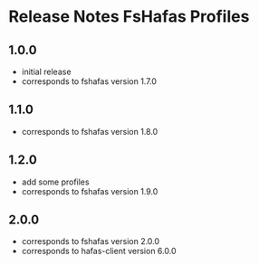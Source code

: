# Release Notes FsHafas Profiles

## 1.0.0

* initial release
* corresponds to fshafas version 1.7.0

## 1.1.0

* corresponds to fshafas version 1.8.0

## 1.2.0

* add some profiles
* corresponds to fshafas version 1.9.0

## 2.0.0

* corresponds to fshafas version 2.0.0
* corresponds to hafas-client version 6.0.0
